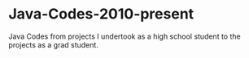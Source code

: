 # Java-Codes-2010-present
Java Codes from projects I undertook as a high school student to the projects as a grad student.
